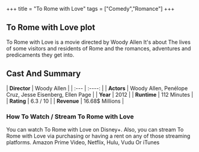 +++
title = "To Rome with Love"
tags = ["Comedy","Romance"]
+++
## To Rome with Love plot
To Rome with Love is a movie directed by Woody Allen It's about The lives of some visitors and residents of Rome and the romances, adventures and predicaments they get into.
## Cast And Summary
| **Director**      | Woody Allen |
    | :---        |    :----:   |
    |  **Actors** | Woody Allen, Penélope Cruz, Jesse Eisenberg, Ellen Page |
    | **Year**   | 2012    |
    |  **Runtime** | 112 Minutes |
    |  **Rating** | 6.3 / 10 | 
    |  **Revenue** | 16.68$ Millions |
### How To Watch / Stream To Rome with Love
You can watch To Rome with Love on Disney+.
Also, you can stream To Rome with Love via purchasing or having a rent on any of those streaming platforms.
Amazon Prime Video, Netflix, Hulu, Vudu Or iTunes